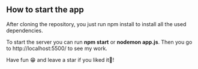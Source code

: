 ## How to start the app

After cloning the repository, you just run npm install to install all the used dependencies.

To start the server you can run **npm start** or **nodemon app.js**.
Then you go to http://localhost:5500/ to see my work.

Have fun 😁 and leave a star if you liked it💫!